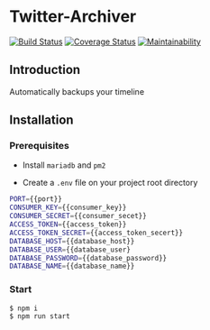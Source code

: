 # Twitter-Archiver

[![Build Status](https://travis-ci.org/sapphiredev/twitter-archiver.svg?branch=master)](https://travis-ci.org/sapphiredev/twitter-archiver)
[![Coverage Status](https://coveralls.io/repos/github/sapphiredev/twitter-archiver/badge.svg?branch=master)](https://coveralls.io/github/sapphiredev/twitter-archiver?branch=master)
[![Maintainability](https://api.codeclimate.com/v1/badges/c51cc69b1da4685e21e5/maintainability)](https://codeclimate.com/github/sapphiredev/twitter-archiver/maintainability)

## Introduction

Automatically backups your timeline

## Installation

### Prerequisites

* Install `mariadb` and `pm2`

* Create a `.env` file on your project root directory

```sh
PORT={{port}}
CONSUMER_KEY={{consumer_key}}
CONSUMER_SECRET={{consumer_secet}}
ACCESS_TOKEN={{access_token}}
ACCESS_TOKEN_SECRET={{access_token_secert}}
DATABASE_HOST={{database_host}}
DATABASE_USER={{database_user}
DATABASE_PASSWORD={{database_password}}
DATABASE_NAME={{database_name}}
```

### Start

```sh
$ npm i
$ npm run start
```
